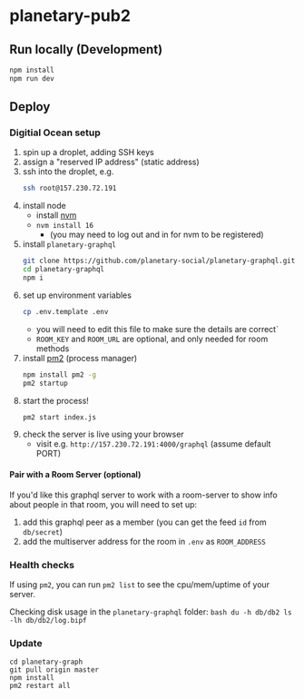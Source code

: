 # planetary-pub2

## Run locally (Development)

```bash
npm install
npm run dev
```

## Deploy

### Digitial Ocean setup

1. spin up a droplet, adding SSH keys
2. assign a "reserved IP address" (static address)
3. ssh into the droplet, e.g.
    ```bash
    ssh root@157.230.72.191
    ```
4. install node
    - install [nvm](https://github.com/nvm-sh/nvm)
    - `nvm install 16`
        - (you may need to log out and in for nvm to be registered)
5. install `planetary-graphql`
    ```bash
    git clone https://github.com/planetary-social/planetary-graphql.git
    cd planetary-graphql
    npm i
    ```
6. set up environment variables
    ```bash
    cp .env.template .env
    ```
    - you will need to edit this file to make sure the details are correct`
    - `ROOM_KEY` and `ROOM_URL` are optional, and only needed for room methods
7. install [pm2](https://www.npmjs.com/package/pm2) (process manager)
   ```bash
   npm install pm2 -g
   pm2 startup
   ```
8. start the process!
   ```bash
   pm2 start index.js
   ```
9. check the server is live using your browser
   - visit e.g. `http://157.230.72.191:4000/graphql` (assume default PORT)


#### Pair with a Room Server (optional)

If you'd like this graphql server to work with a room-server to show info about people in that room,
you will need to set up:
1. add this graphql peer as a member (you can get the feed `id` from `db/secret`)
2. add the multiserver address for the room in `.env` as `ROOM_ADDRESS`

### Health checks

If using `pm2`, you can run `pm2 list` to see the cpu/mem/uptime of your server.

Checking disk usage in the `planetary-graphql` folder:
    ```bash
    du -h db/db2
    ls -lh db/db2/log.bipf
    ```

### Update

```
cd planetary-graph
git pull origin master
npm install
pm2 restart all
```
